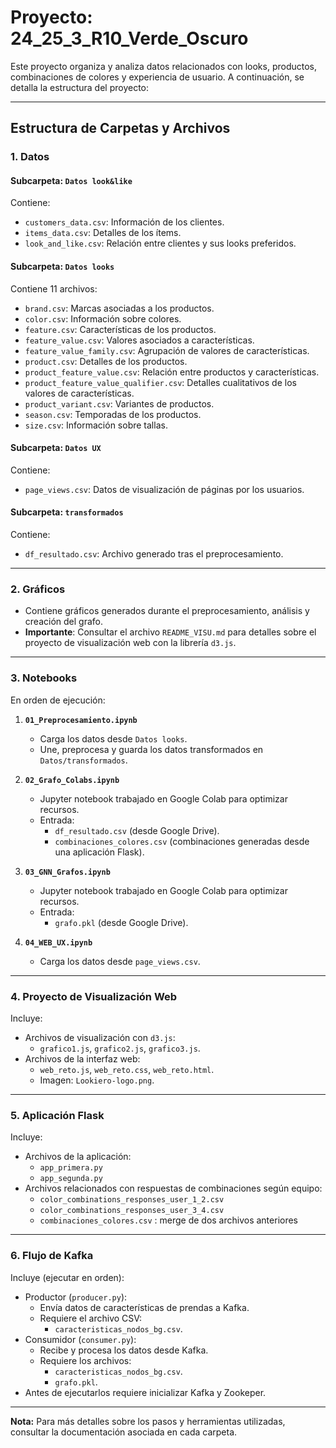 # Proyecto: **24_25_3_R10_Verde_Oscuro**

Este proyecto organiza y analiza datos relacionados con looks, productos, combinaciones de colores y experiencia de usuario. A continuación, se detalla la estructura del proyecto:

---

## **Estructura de Carpetas y Archivos**

### **1. Datos**  
#### **Subcarpeta: `Datos look&like`**  
Contiene:  
- `customers_data.csv`: Información de los clientes.  
- `items_data.csv`: Detalles de los ítems.  
- `look_and_like.csv`: Relación entre clientes y sus looks preferidos.  

#### **Subcarpeta: `Datos looks`**  
Contiene 11 archivos:  
- `brand.csv`: Marcas asociadas a los productos.  
- `color.csv`: Información sobre colores.  
- `feature.csv`: Características de los productos.  
- `feature_value.csv`: Valores asociados a características.  
- `feature_value_family.csv`: Agrupación de valores de características.  
- `product.csv`: Detalles de los productos.  
- `product_feature_value.csv`: Relación entre productos y características.  
- `product_feature_value_qualifier.csv`: Detalles cualitativos de los valores de características.  
- `product_variant.csv`: Variantes de productos.  
- `season.csv`: Temporadas de los productos.  
- `size.csv`: Información sobre tallas.  

#### **Subcarpeta: `Datos UX`**  
Contiene:  
- `page_views.csv`: Datos de visualización de páginas por los usuarios.  

#### **Subcarpeta: `transformados`**  
Contiene:  
- `df_resultado.csv`: Archivo generado tras el preprocesamiento.

---

### **2. Gráficos**  
- Contiene gráficos generados durante el preprocesamiento, análisis y creación del grafo.  
- **Importante**: Consultar el archivo `README_VISU.md` para detalles sobre el proyecto de visualización web con la librería `d3.js`.

---

### **3. Notebooks**  
En orden de ejecución:  
1. **`01_Preprocesamiento.ipynb`**  
   - Carga los datos desde `Datos looks`.  
   - Une, preprocesa y guarda los datos transformados en `Datos/transformados`.  

2. **`02_Grafo_Colabs.ipynb`**  
   - Jupyter notebook trabajado en Google Colab para optimizar recursos.  
   - Entrada:  
     - `df_resultado.csv` (desde Google Drive).  
     - `combinaciones_colores.csv` (combinaciones generadas desde una aplicación Flask).  

3. **`03_GNN_Grafos.ipynb`**
   - Jupyter notebook trabajado en Google Colab para optimizar recursos.
   - Entrada:
      - `grafo.pkl` (desde Google Drive).

5. **`04_WEB_UX.ipynb`**
   - Carga los datos desde `page_views.csv`.

---

### **4. Proyecto de Visualización Web**  
Incluye:  
- Archivos de visualización con `d3.js`:  
  - `grafico1.js`, `grafico2.js`, `grafico3.js`.  
- Archivos de la interfaz web:  
  - `web_reto.js`, `web_reto.css`, `web_reto.html`.  
  - Imagen: `Lookiero-logo.png`.  

---

### **5. Aplicación Flask**  
Incluye:  
- Archivos de la aplicación:  
  - `app_primera.py`  
  - `app_segunda.py`  
- Archivos relacionados con respuestas de combinaciones según equipo:  
  - `color_combinations_responses_user_1_2.csv`  
  - `color_combinations_responses_user_3_4.csv`
  - `combinaciones_colores.csv` : merge de dos archivos anteriores

---

### **6. Flujo de Kafka**
Incluye (ejecutar en orden):
- Productor (`producer.py`):
    - Envía datos de características de prendas a Kafka.
    - Requiere el archivo CSV:
        - `caracteristicas_nodos_bg.csv`.
- Consumidor (`consumer.py`):
    - Recibe y procesa los datos desde Kafka.
    - Requiere los archivos:
        - `caracteristicas_nodos_bg.csv`.
        - `grafo.pkl`.
- Antes de ejecutarlos requiere inicializar Kafka y Zookeper.

---

**Nota:** Para más detalles sobre los pasos y herramientas utilizadas, consultar la documentación asociada en cada carpeta.

